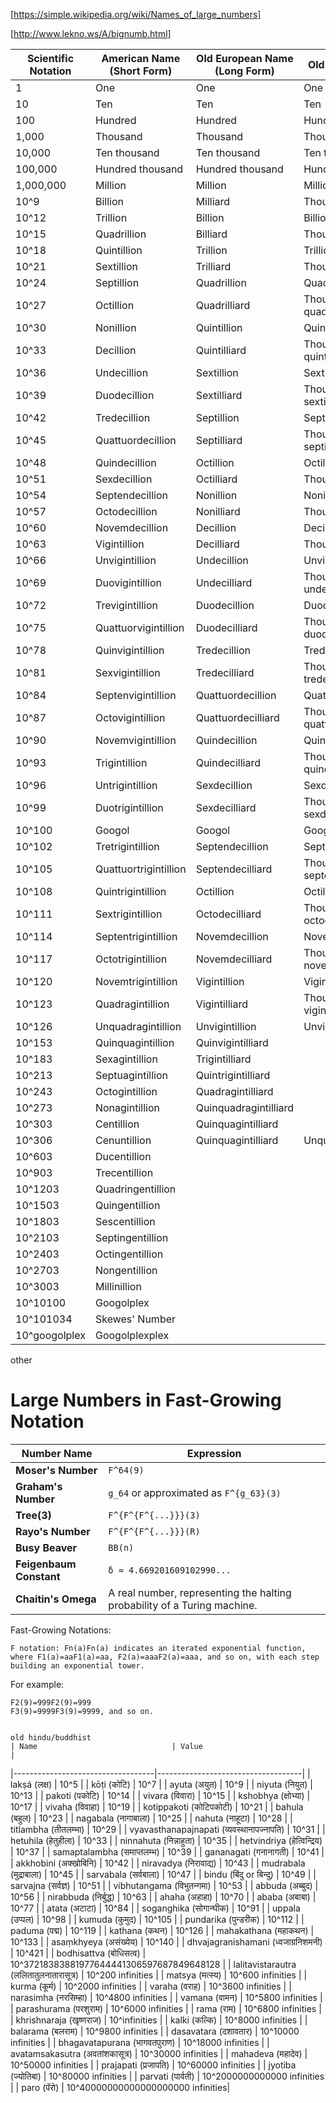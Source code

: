 


[https://simple.wikipedia.org/wiki/Names_of_large_numbers]


[http://www.lekno.ws/A/bignumb.html]



| Scientific Notation | American Name (Short Form)  | Old European Name (Long Form) | Old British Name | SI Symbol | Metric Prefix |
|---------------------|-----------------------------|-------------------------------|------------------|-----------|---------------|
| 1                   | One                         | One                           | One              |           |               |
| 10                  | Ten                         | Ten                           | Ten              | da        | Deca-         |
| 100                 | Hundred                     | Hundred                        | Hundred          | c         | Cent-         |
| 1,000               | Thousand                    | Thousand                       | Thousand         | k         | Kilo-         |
| 10,000              | Ten thousand                | Ten thousand                   | Ten thousand     |           |               |
| 100,000             | Hundred thousand            | Hundred thousand               | Hundred thousand |           |               |
| 1,000,000           | Million                     | Million                        | Million          | M         | Mega-         |
| 10^9                | Billion                     | Milliard                       | Thousand million | G         | Giga-         |
| 10^12               | Trillion                    | Billion                        | Billion          | T         | Tera-         |
| 10^15               | Quadrillion                 | Billiard                       | Thousand billion | P         | Peta-         |
| 10^18               | Quintillion                 | Trillion                       | Trillion         | E         | Exa-          |
| 10^21               | Sextillion                  | Trilliard                      | Thousand trillion| Z         | Zetta-        |
| 10^24               | Septillion                 | Quadrillion                    | Quadrillion      | Y         | Yotta-        |
| 10^27               | Octillion                   | Quadrilliard                   | Thousand quadrillion | R       | Ronna-        |
| 10^30               | Nonillion                   | Quintillion                    | Quintillion      | Q         | Quetta-       |
| 10^33               | Decillion                   | Quintilliard                   | Thousand quintillion |           |               |
| 10^36               | Undecillion                 | Sextillion                     | Sextillion       |           |               |
| 10^39               | Duodecillion                | Sextilliard                    | Thousand sextillion |           |               |
| 10^42               | Tredecillion                | Septillion                     | Septillion       |           |               |
| 10^45               | Quattuordecillion           | Septilliard                    | Thousand septillion |           |               |
| 10^48               | Quindecillion               | Octillion                      | Octillion        |           |               |
| 10^51               | Sexdecillion                | Octilliard                     | Thousand octillion |           |               |
| 10^54               | Septendecillion             | Nonillion                      | Nonillion        |           |               |
| 10^57               | Octodecillion               | Nonilliard                     | Thousand nonillion |           |               |
| 10^60               | Novemdecillion              | Decillion                      | Decillion        |           |               |
| 10^63               | Vigintillion                | Decilliard                     | Thousand decillion |           |               |
| 10^66               | Unvigintillion              | Undecillion                    | Unvigintillion   |           |               |
| 10^69               | Duovigintillion             | Undecilliard                   | Thousand undecillion |           |               |
| 10^72               | Trevigintillion             | Duodecillion                   | Duodecillion     |           |               |
| 10^75               | Quattuorvigintillion        | Duodecilliard                  | Thousand duodecillion |           |               |
| 10^78               | Quinvigintillion            | Tredecillion                   | Tredecillion     |           |               |
| 10^81               | Sexvigintillion             | Tredecilliard                  | Thousand tredecillion |           |               |
| 10^84               | Septenvigintillion          | Quattuordecillion              | Quattuordecillion|           |               |
| 10^87               | Octovigintillion            | Quattuordecilliard             | Thousand quattuordecillion |           |               |
| 10^90               | Novemvigintillion           | Quindecillion                  | Quindecillion    |           |               |
| 10^93               | Trigintillion               | Quindecilliard                 | Thousand quindecillion |           |               |
| 10^96               | Untrigintillion             | Sexdecillion                   | Sexdecillion     |           |               |
| 10^99               | Duotrigintillion            | Sexdecilliard                  | Thousand sexdecillion |           |               |
| 10^100              | Googol                      | Googol                         | Googol           |           |               |
| 10^102              | Tretrigintillion            | Septendecillion                | Septendecillion  |           |               |
| 10^105              | Quattuortrigintillion       | Septendecilliard               | Thousand septendecillion |           |               |
| 10^108              | Quintrigintillion           | Octillion                      | Octillion        |           |               |
| 10^111              | Sextrigintillion            | Octodecilliard                 | Thousand octodecillion |           |               |
| 10^114              | Septentrigintillion         | Novemdecillion                 | Novemdecillion   |           |               |
| 10^117              | Octotrigintillion           | Novemdecilliard                | Thousand novemdecillion |           |               |
| 10^120              | Novemtrigintillion          | Vigintillion                   | Vigintillion     |           |               |
| 10^123              | Quadragintillion            | Vigintilliard                  | Thousand vigintillion |           |               |
| 10^126              | Unquadragintillion          | Unvigintillion                 | Unvigintillion   |           |               |
| 10^153              | Quinquagintillion           | Quinvigintilliard              |                  |           |               |
| 10^183              | Sexagintillion              | Trigintilliard                 |                  |           |               |
| 10^213              | Septuagintillion            | Quintrigintilliard             |                  |           |               |
| 10^243              | Octogintillion              | Quadragintilliard              |                  |           |               |
| 10^273              | Nonagintillion              | Quinquadragintilliard          |                  |           |               |
| 10^303              | Centillion                  | Quinquagintilliard             |                  |           |               |
| 10^306              | Cenuntillion                | Quinquagintilliard             | Unquinquagintillion |           |               |
| 10^603              | Ducentillion                |                               |                  |           |               |
| 10^903              | Trecentillion               |                               |                  |           |               |
| 10^1203             | Quadringentillion           |                               |                  |           |               |
| 10^1503             | Quingentillion              |                               |                  |           |               |
| 10^1803             | Sescentillion               |                               |                  |           |               |
| 10^2103             | Septingentillion            |                               |                  |           |               |
| 10^2403             | Octingentillion             |                               |                  |           |               |
| 10^2703             | Nongentillion               |                               |                  |           |               |
| 10^3003             | Millinillion                |                               |                  |           |               |
| 10^10100            | Googolplex                  |                               |                  |           |               |
| 10^101034           | Skewes' Number              |                               |                  |           |               |
| 10^googolplex       | Googolplexplex              |                               |                  |           |               |


other 
# Large Numbers in Fast-Growing Notation

| **Number Name**        | **Expression**                                                                 |
|------------------------|-------------------------------------------------------------------------------|
| **Moser's Number**      | `F^64(9)`                                                                      |
| **Graham's Number**     | `g_64` or approximated as `F^{g_63}(3)`                                        |
| **Tree(3)**             | `F^{F^{F^{...}}}(3)`                                                           |
| **Rayo's Number**       | `F^{F^{F^{...}}}(R)`                                                           |
| **Busy Beaver**         | `BB(n)`                                                                        |
| **Feigenbaum Constant** | `δ ≈ 4.669201609102990...`                                                     |
| **Chaitin's Omega**     | A real number, representing the halting probability of a Turing machine.       |

Fast-Growing Notations:

    F notation: Fn(a)Fn(a) indicates an iterated exponential function, where F1(a)=aaF1(a)=aa, F2(a)=aaaF2(a)=aaa, and so on, with each step building an exponential tower.

For example:

    F2(9)=999F2(9)=999
    F3(9)=9999F3(9)=9999, and so on.


    old hindu/buddhist
    | Name                              | Value                              |
|-----------------------------------|------------------------------------|
| lakṣá (लक्ष)                      | 10^5                               |
| kōṭi (कोटि)                        | 10^7                               |
| ayuta (अयुत)                       | 10^9                               |
| niyuta (नियुत)                     | 10^13                              |
| pakoti (पकोटि)                     | 10^14                              |
| vivara (विवारा)                    | 10^15                              |
| kshobhya (क्षोभ्या)                | 10^17                              |
| vivaha (विवाहा)                    | 10^19                              |
| kotippakoti (कोटिपकोटी)            | 10^21                              |
| bahula (बहुल)                      | 10^23                              |
| nagabala (नागाबाला)                | 10^25                              |
| nahuta (नाहूटा)                    | 10^28                              |
| titlambha (तीतलम्भा)              | 10^29                              |
| vyavasthanapajnapati (व्यवस्थानापज्नापति) | 10^31                              |
| hetuhila (हेतुहीला)                 | 10^33                              |
| ninnahuta (निन्नाहुता)              | 10^35                              |
| hetvindriya (हेत्विन्द्रिय)          | 10^37                              |
| samaptalambha (समाप्तलम्भ)         | 10^39                              |
| gananagati (गनानागती)               | 10^41                              |
| akkhobini (अक्खोबिनि)              | 10^42                              |
| niravadya (निरावाद्य)               | 10^43                              |
| mudrabala (मुद्राबाला)             | 10^45                              |
| sarvabala (सर्वबाला)               | 10^47                              |
| bindu (बिंदु or बिन्दु)             | 10^49                              |
| sarvajna (सर्वज्ञ)                  | 10^51                              |
| vibhutangama (विभुतन्गमा)          | 10^53                              |
| abbuda (अब्बुद)                    | 10^56                              |
| nirabbuda (निर्बुद्ध)              | 10^63                              |
| ahaha (अहाहा)                      | 10^70                              |
| ababa (अबाबा)                      | 10^77                              |
| atata (अटाटा)                      | 10^84                              |
| soganghika (सोगान्घीक)             | 10^91                              |
| uppala (उप्पल)                     | 10^98                              |
| kumuda (कुमुद)                     | 10^105                             |
| pundarika (पुन्डरीक)               | 10^112                             |
| paduma (पद्म)                      | 10^119                             |
| kathana (कथन)                      | 10^126                             |
| mahakathana (महाकथन)              | 10^133                             |
| asaṃkhyeya (असंख्येय)              | 10^140                             |
| dhvajagranishamani (ध्वजाग्रनिशमनी) | 10^421                             |
| bodhisattva (बोधिसत्व)             | 10^37218383881977644441306597687849648128 |
| lalitavistarautra (ललितातुलनातारासूत्र) | 10^200 infinities                 |
| matsya (मत्स्य)                    | 10^600 infinities                 |
| kurma (कूर्म)                      | 10^2000 infinities                |
| varaha (वराह)                      | 10^3600 infinities                |
| narasimha (नरसिम्हा)               | 10^4800 infinities                |
| vamana (वामन)                      | 10^5800 infinities                |
| parashurama (परशुराम)             | 10^6000 infinities                |
| rama (राम)                         | 10^6800 infinities                |
| khrishnaraja (खृष्णराज)            | 10^infinities                     |
| kalki (कल्कि)                      | 10^8000 infinities                |
| balarama (बलराम)                   | 10^9800 infinities                |
| dasavatara (दशावतार)              | 10^10000 infinities               |
| bhagavatapurana (भागवतपुराण)       | 10^18000 infinities               |
| avatamsakasutra (अवतांशकासूत्र)    | 10^30000 infinities               |
| mahadeva (महादेव)                  | 10^50000 infinities               |
| prajapati (प्रजापति)               | 10^60000 infinities               |
| jyotiba (ज्योतिबा)                 | 10^80000 infinities               |
| parvati (पार्वती)                  | 10^2000000000000 infinities       |
| paro (पॅरो)                        | 10^40000000000000000000 infinities|


